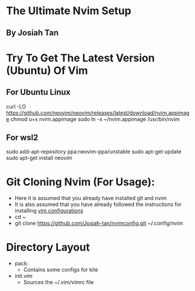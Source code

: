 # The Ultimate Nvim Setup
## By Josiah Tan


# Try To Get The Latest Version (Ubuntu) Of Vim
## For Ubuntu Linux

curl -LO https://github.com/neovim/neovim/releases/latest/download/nvim.appimage
chmod u+x nvim.appimage
sudo ln -s ~/nvim.appimage /usr/bin/nvim

## For wsl2
sudo add-apt-repository ppa:neovim-ppa/unstable
sudo apt-get update
sudo apt-get install neovim


# Git Cloning Nvim (For Usage):

- Here it is assumed that you already have installed git and nvim 
- It is also assumed that you have already followed the instructions for installing [vim configurations](https://github.com/Josiah-tan/vimconfig)
- cd ~
- git clone https://github.com/Josiah-tan/nvimconfig.git ~/.config/nvim






# Directory Layout

- pack:
	- Contains some configs for kite
- init.vim
	- Sources the ~/.vim/vimrc file
